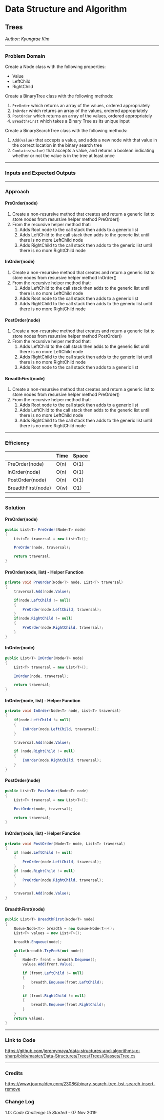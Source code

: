 # Data Structure and Algorithm

## Trees

*Author: Kyungrae Kim*  

---

### Problem Domain
Create a Node class with the following properties:
* Value
* LeftChild
* RightChild

Create a BinaryTree class with the following methods:
1. `PreOrder` which returns an array of the values, ordered appropriately
2. `InOrder` which returns an array of the values, ordered appropriately
3. `PostOrder` which returns an array of the values, ordered appropriately
4. `BreadthFirst` which takes a Binary Tree as its unique input

Create a BinarySearchTree class with the following methods:
1. `Add(value)` that accepts a value, and adds a new node with that value in the correct location in the binary search tree
2. `Contains(value)` that accepts a value, and returns a boolean indicating whether or not the value is in the tree at least once

---

### Inputs and Expected Outputs

---

### Approach
#### PreOrder(node)
1. Create a non-resursive method that creates and return a generic list to store nodes from resursive helper method PreOrder()
2. From the recursive helper method that:
   1. Adds Root node to the call stack then adds to a generic list
   2. Adds LeftChild to the call stack then adds to the generic list until there is no more LeftChild node
   3. Adds RightChild to the call stack then adds to the generic list until there is no more RightChild node
#### InOrder(node)
1. Create a non-resursive method that creates and return a generic list to store nodes from resursive helper method InOrder()
2. From the recursive helper method that:
   1. Adds LeftChild to the call stack then adds to the generic list until there is no more LeftChild node
   2. Adds Root node to the call stack then adds to a generic list
   3. Adds RightChild to the call stack then adds to the generic list until there is no more RightChild node
#### PostOrder(node)
1. Create a non-resursive method that creates and return a generic list to store nodes from resursive helper method PostOrder()
2. From the recursive helper method that:
   1. Adds LeftChild to the call stack then adds to the generic list until there is no more LeftChild node
   2. Adds RightChild to the call stack then adds to the generic list until there is no more RightChild node
   3. Adds Root node to the call stack then adds to a generic list
#### BreadthFirst(node)
1. Create a non-resursive method that creates and return a generic list to store nodes from resursive helper method PreOrder()
2. From the recursive helper method that:
   1. Adds Root node to the call stack then adds to a generic list
   2. Adds LeftChild to the call stack then adds to the generic list until there is no more LeftChild node
   3. Adds RightChild to the call stack then adds to the generic list until there is no more RightChild node

---

### Efficiency
| | Time | Space |
|:-- | :----------- | :----------- |
| PreOrder(node) | O(n) | O(1) |
| InOrder(node) | O(n) | O(1) |
| PostOrder(node) | O(n) | O(1) |
| BreadthFirst(node) | O(w) | O1) |

---

### Solution
#### PreOrder(node)
```C#
public List<T> PreOrder(Node<T> node)
{
    List<T> traversal = new List<T>();

    PreOrder(node, traversal);

    return traversal;
}
```
#### PreOrder(node, list) - Helper Function
```C#
private void PreOrder(Node<T> node, List<T> traversal)
{
    traversal.Add(node.Value);

    if(node.LeftChild != null)
    {
        PreOrder(node.LeftChild, traversal);
    }
    if(node.RightChild != null)
    {
        PreOrder(node.RightChild, traversal);
    }
}
```
#### InOrder(node)
```C#
public List<T> InOrder(Node<T> node)
{
    List<T> traversal = new List<T>();

    InOrder(node, traversal);

    return traversal;
}
```
#### InOrder(node, list) - Helper Function
```C#
private void InOrder(Node<T> node, List<T> traversal)
{
    if(node.LeftChild != null)
    {
        InOrder(node.LeftChild, traversal);
    }

    traversal.Add(node.Value);

    if (node.RightChild != null)
    {
        InOrder(node.RightChild, traversal);
    }
}
```
#### PostOrder(node)
```C#
public List<T> PostOrder(Node<T> node)
{
    List<T> traversal = new List<T>();

    PostOrder(node, traversal);

    return traversal;
}
```
#### InOrder(node, list) - Helper Function
```C#
private void PostOrder(Node<T> node, List<T> traversal)
{
    if (node.LeftChild != null)
    {
        PreOrder(node.LeftChild, traversal);
    }
    if (node.RightChild != null)
    {
        PreOrder(node.RightChild, traversal);
    }

    traversal.Add(node.Value);
}
```
#### BreadthFirst(node)
```C#
public List<T> BreadthFirst(Node<T> node)
{
    Queue<Node<T>> breadth = new Queue<Node<T>>();
    List<T> values = new List<T>();

    breadth.Enqueue(node);

    while(breadth.TryPeek(out node))
    {
        Node<T> front = breadth.Dequeue();
        values.Add(front.Value);

        if (front.LeftChild != null)
        {
            breadth.Enqueue(front.LeftChild);
        }

        if (front.RightChild != null)
        {
            breadth.Enqueue(front.RightChild);
        }
    }
    return values;
}
```

---

### Link to Code
https://github.com/jeremymaya/data-structures-and-algorithms-c-sharp/blob/master/Data-Structures/Trees/Trees/Classes/Tree.cs

---

### Credits
https://www.journaldev.com/23086/binary-search-tree-bst-search-insert-remove

### Change Log
1.0: *Code Challenge 15 Started* - 07 Nov 2019  

